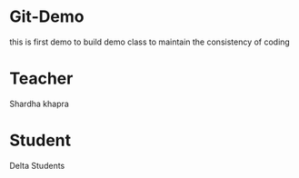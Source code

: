 # Git-Demo
this is first demo to build demo class to maintain the consistency of coding
# Teacher
Shardha khapra

# Student 
Delta Students
 